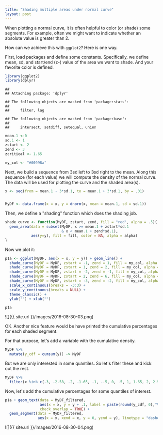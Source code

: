 ```yaml
---
title: "Shading multiple areas under normal curve"
layout: post
---
```





When plotting a normal curve, it is often helpful to color (or shade) some segments. For example, often we might want to indicate whether an absolute value is greater than 2.

How can we achieve this with `ggplot2`? Here is one way.



First, load packages and define some constants. Specifically, we define mean, sd, and start/end (z-) value of the area we want to shade. And your favorite color is defined.

```r
library(ggplot2)
library(dplyr)
```

```
## 
## Attaching package: 'dplyr'
```

```
## The following objects are masked from 'package:stats':
## 
##     filter, lag
```

```
## The following objects are masked from 'package:base':
## 
##     intersect, setdiff, setequal, union
```

```r
mean.1 <-0
sd.1 <- 1
zstart <- 2
zend <- 3
zcritical <- 1.65

my_col <- "#00998a"
```


Next, we build a sequence from 3sd left to 3sd right to the mean. Along this sequence (for each value) we will compute the density of the normal curve. The data will be used for plotting the curve and the shaded area(s).


```r
x <- seq(from = mean.1 - 3*sd.1, to = mean.1 + 3*sd.1, by = .01)


MyDF <- data.frame(x = x, y = dnorm(x, mean = mean.1, sd = sd.1))
```


Then, we define a "shading" function which does the shading job.

```r
shade_curve <- function(MyDF, zstart, zend, fill = "red", alpha = .5){
  geom_area(data = subset(MyDF, x >= mean.1 + zstart*sd.1
                          & x < mean.1 + zend*sd.1),
            aes(y=y), fill = fill, color = NA, alpha = alpha)
}
```



Now we plot it:


```r
p1a <- ggplot(MyDF, aes(x = x, y = y)) + geom_line() +
  shade_curve(MyDF = MyDF, zstart = -1, zend = 1, fill = my_col, alpha = .3) +
  shade_curve(MyDF = MyDF, zstart = 1, zend = 2, fill = my_col, alpha = .5) +
  shade_curve(MyDF = MyDF, zstart = -2, zend = -1, fill = my_col, alpha = .5) +
  shade_curve(MyDF = MyDF, zstart = 2, zend = 6, fill = my_col, alpha = .7) +
  shade_curve(MyDF = MyDF, zstart = -3, zend = -2, fill = my_col, alpha = .7) +
  scale_x_continuous(breaks = -3:3) +
  scale_y_continuous(breaks = NULL) +
  theme_classic() +
  ylab("") + xlab("")

p1a
```

![]({{ site.url }}/images/2016-08-30-03.png)

OK. Another nice feature would be have printed the cumulative percentages for each shaded segment.

For that purpose, let's add a variable with the cumulative density.


```r
MyDF %>%
  mutate(y_cdf = cumsum(y)) -> MyDF
```



But we are only interested in some quantiles. So let's filter these and kick out the rest.


```r
MyDF %>%
  filter(x %in% c(-3, -2.58, -2, -1.65, -1, -.5, 0, .5, 1, 1.65, 2, 2.58, 3)) -> MyDF_filtered
```


Now, let's add the cumulative percentages for some quantiles of interest.


```r
p1a + geom_text(data = MyDF_filtered,
                aes(x = x, y = y + .1, label = paste(round(y_cdf, 0),"%")),
                check_overlap = TRUE) +
  geom_segment(data = MyDF_filtered,
               aes(x = x, xend = x, y = 0, yend = y), linetype = "dashed")
```

![]({{ site.url }}/images/2016-08-30-04.png)
